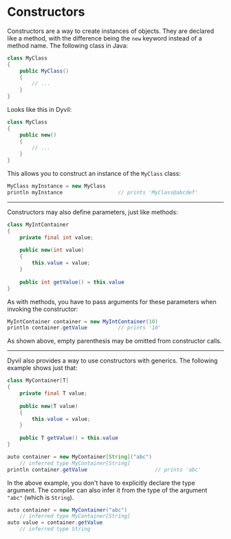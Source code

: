# Constructors

Constructors are a way to create instances of objects. They are declared like a method, with the difference being the `new` keyword instead of a method name. The following class in Java:

```java
class MyClass
{
    public MyClass()
    {
        // ...
    }
}
```

Looks like this in Dyvil:

```java
class MyClass
{
    public new()
    {
        // ...
    }
}
```

This allows you to construct an instance of the `MyClass` class:

```java
MyClass myInstance = new MyClass
println myInstance                  // prints 'MyClass@abcdef'
```

---

Constructors may also define parameters, just like methods:

```java
class MyIntContainer
{
    private final int value;
    
    public new(int value)
    {
        this.value = value;
    }
    
    public int getValue() = this.value
}
```

As with methods, you have to pass arguments for these parameters when invoking the constructor:

```java
MyIntContainer container = new MyIntContainer(10)
println container.getValue          // prints '10'
```

As shown above, empty parenthesis may be omitted from constructor calls.

---

Dyvil also provides a way to use constructors with generics. The following example shows just that:

```java
class MyContainer[T]
{
    private final T value;
    
    public new(T value)
    {
        this.value = value;
    }
    
    public T getValue() = this.value
}
```

```java
auto container = new MyContainer[String]("abc")
    // inferred type MyContainer[String]
println container.getValue                      // prints 'abc'
```

In the above example, you don't have to explicitly declare the type argument. The compiler can also infer it from the type of the argument `"abc"` (which is `String`).

```java
auto container = new MyContainer("abc")
    // inferred type MyContainer[String]
auto value = container.getValue
    // inferred type String
```